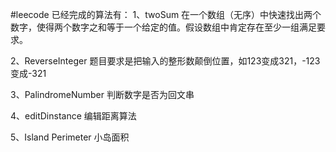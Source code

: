 #leecode
已经完成的算法有：
1、twoSum
在一个数组（无序）中快速找出两个数字，使得两个数字之和等于一个给定的值。假设数组中肯定存在至少一组满足要求。

2、ReverseInteger
题目要求是把输入的整形数颠倒位置，如123变成321，-123变成-321

3、PalindromeNumber
判断数字是否为回文串

4、editDinstance
编辑距离算法

5、Island Perimeter
小岛面积
